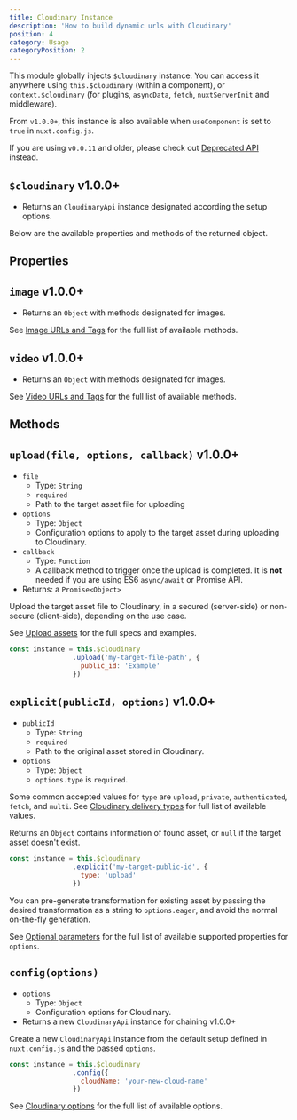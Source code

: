 ```yaml
---
title: Cloudinary Instance
description: 'How to build dynamic urls with Cloudinary'
position: 4
category: Usage
categoryPosition: 2
---
```


This module globally injects `$cloudinary` instance. You can access it anywhere using `this.$cloudinary` (within a component), or `context.$cloudinary` (for plugins, `asyncData`, `fetch`, `nuxtServerInit` and middleware).

<alert>

From `v1.0.0+`, this instance is also available when `useComponent` is set to `true` in `nuxt.config.js`.

</alert>

<alert type="warning">

If you are using `v0.0.11` and older, please check out [Deprecated API](/before-v1.0.0/build-urls-and-tags) instead.

</alert>

## `$cloudinary` <badge>v1.0.0+</badge>

* Returns an `CloudinaryApi` instance designated according the setup options.

Below are the available properties and methods of the returned object.

## Properties

## `image` <badge>v1.0.0+</badge>

* Returns an `Object` with methods designated for images. 

See [Image URLs and Tags](/usage/optimize-image) for the full list of available methods.

## `video` <badge>v1.0.0+</badge>

* Returns an `Object` with methods designated for images. 

See [Video URLs and Tags](/usage/optimize-video) for the full list of available methods.

## Methods

## `upload(file, options, callback)` <badge>v1.0.0+</badge>

* `file`
  * Type: `String`
  * `required`
  * Path to the target asset file for uploading
* `options`
  * Type: `Object`
  * Configuration options to apply to the target asset during uploading to Cloudinary.
* `callback`
  * Type: `Function`
  * A callback method to trigger once the upload is completed. It is **not** needed if you are using ES6 `async/await` or Promise API.
* Returns: a `Promise<Object>`

Upload the target asset file to Cloudinary, in a secured (server-side) or non-secure (client-side), depending on the use case.

<alert type="info">

See [Upload assets](/usage/upload) for the full specs and examples.

</alert>

```js
const instance = this.$cloudinary
                .upload('my-target-file-path', {
                  public_id: 'Example'
                })
```

## `explicit(publicId, options)` <badge>v1.0.0+</badge>

* `publicId`
  * Type: `String`
  * `required`
  * Path to the original asset stored in Cloudinary.
* `options`
  * Type: `Object`
  * `options.type` is `required`.

<alert type="warning">

Some common accepted values for `type` are `upload`, `private`, `authenticated`, `fetch`, and `multi`. See [Cloudinary delivery types](https://cloudinary.com/documentation/image_transformations#delivery_types) for full list of available values.

</alert>

Returns an `Object` contains information of found asset, or `null` if the target asset doesn't exist.

```js
const instance = this.$cloudinary
                .explicit('my-target-public-id', {
                  type: 'upload'
                })
```

<alert type="info">

You can pre-generate transformation for existing asset by passing the desired transformation as a string to `options.eager`, and avoid the normal on-the-fly generation.

See [Optional parameters](https://cloudinary.com/documentation/image_upload_api_reference#optional_parameters-6) for the full list of available supported properties for `options`.

</alert>

## `config(options)`

* `options`
  * Type: `Object`
  * Configuration options for Cloudinary.
* Returns a new `CloudinaryApi` instance for chaining <badge>v1.0.0+</badge>

Create a new `CloudinaryApi` instance from the default setup defined in `nuxt.config.js` and the passed `options`.

```js
const instance = this.$cloudinary
                .config({
                  cloudName: 'your-new-cloud-name'
                })
```

<alert type="info">

See [Cloudinary options](/options#cloudinary-options) for the full list of available options.

</alert>
